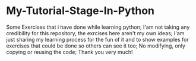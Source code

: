 # My-Tutorial-Stage-In-Python
Some Exercises that i have done while learning python;
I'am not taking any credibility for this repository, the exrcises here aren't my own ideas;
I'am just sharing my learning process for the fun of it and to show examples for exercises that could be done so others can see it too;
No modifying, only copying or reusing the code;
Thank you very much!
